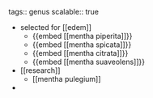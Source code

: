 tags:: genus
scalable:: true

- selected for [[edem]]
	- {{embed [[mentha piperita]]}}
	- {{embed [[mentha spicata]]}}
	- {{embed [[mentha citrata]]}}
	- {{embed [[mentha suaveolens]]}}
- [[research]]
	- [[mentha pulegium]]
-
